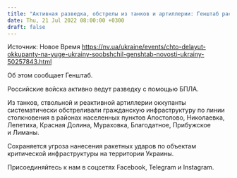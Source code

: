 ```yaml
---
title: "Активная разведка, обстрелы из танков и артиллерии: Генштаб рассказал о ситуации на юге Украины"
date: Thu, 21 Jul 2022 08:00:00 +0300
draft: false
---
```

Источник: Новое Время https://nv.ua/ukraine/events/chto-delayut-okkupanty-na-yuge-ukrainy-soobshchil-genshtab-novosti-ukrainy-50257843.html


Об этом сообщает Генштаб.

Российские войска активно ведут разведку с помощью БПЛА.

Из танков, ствольной и реактивной артиллерии оккупанты систематически обстреливали гражданскую инфраструктуру по линии столкновения в районах населенных пунктов Апостолово, Николаевка, Лепетиха, Красная Долина, Мураховка, Благодатное, Прибужское и Лиманы.

Сохраняется угроза нанесения ракетных ударов по объектам критической инфраструктуры на территории Украины.

Присоединяйтесь к нам в соцсетях Facebook, Telegram и Instagram.
